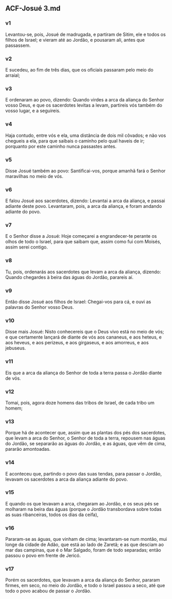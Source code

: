 ## ACF-Josué 3.md
### v1
 Levantou-se, pois, Josué de madrugada, e partiram de Sitim, ele e todos os filhos de Israel; e vieram até ao Jordão, e pousaram ali, antes que passassem.
### v2
 E sucedeu, ao fim de três dias, que os oficiais passaram pelo meio do arraial;
### v3
 E ordenaram ao povo, dizendo: Quando virdes a arca da aliança do Senhor vosso Deus, e que os sacerdotes levitas a levam, partireis vós também do vosso lugar, e a seguireis.
### v4
 Haja contudo, entre vós e ela, uma distância de dois mil côvados; e não vos chegueis a ela, para que saibais o caminho pelo qual haveis de ir; porquanto por este caminho nunca passastes antes.
### v5
 Disse Josué também ao povo: Santificai-vos, porque amanhã fará o Senhor maravilhas no meio de vós.
### v6
 E falou Josué aos sacerdotes, dizendo: Levantai a arca da aliança, e passai adiante deste povo. Levantaram, pois, a arca da aliança, e foram andando adiante do povo.
### v7
 E o Senhor disse a Josué: Hoje começarei a engrandecer-te perante os olhos de todo o Israel, para que saibam que, assim como fui com Moisés, assim serei contigo.
### v8
 Tu, pois, ordenarás aos sacerdotes que levam a arca da aliança, dizendo: Quando chegardes à beira das águas do Jordão, parareis aí.
### v9
 Então disse Josué aos filhos de Israel: Chegai-vos para cá, e ouvi as palavras do Senhor vosso Deus.
### v10
 Disse mais Josué: Nisto conhecereis que o Deus vivo está no meio de vós; e que certamente lançará de diante de vós aos cananeus, e aos heteus, e aos heveus, e aos perizeus, e aos girgaseus, e aos amorreus, e aos jebuseus.
### v11
 Eis que a arca da aliança do Senhor de toda a terra passa o Jordão diante de vós.
### v12
 Tomai, pois, agora doze homens das tribos de Israel, de cada tribo um homem;
### v13
 Porque há de acontecer que, assim que as plantas dos pés dos sacerdotes, que levam a arca do Senhor, o Senhor de toda a terra, repousem nas águas do Jordão, se separarão as águas do Jordão, e as águas, que vêm de cima, pararão amontoadas.
### v14
 E aconteceu que, partindo o povo das suas tendas, para passar o Jordão, levavam os sacerdotes a arca da aliança adiante do povo.
### v15
 E quando os que levavam a arca, chegaram ao Jordão, e os seus pés se molharam na beira das águas (porque o Jordão transbordava sobre todas as suas ribanceiras, todos os dias da ceifa),
### v16
 Pararam-se as águas, que vinham de cima; levantaram-se num montão, mui longe da cidade de Adão, que está ao lado de Zaretã; e as que desciam ao mar das campinas, que é o Mar Salgado, foram de todo separadas; então passou o povo em frente de Jericó.
### v17
 Porém os sacerdotes, que levavam a arca da aliança do Senhor, pararam firmes, em seco, no meio do Jordão, e todo o Israel passou a seco, até que todo o povo acabou de passar o Jordão.
